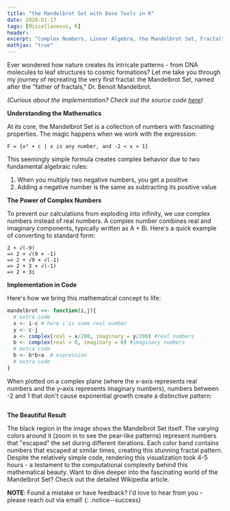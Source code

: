 ```yaml
---
title: "the Mandelbrot Set with Base Tools in R"
date: 2020-01-17
tags: [Miscellaneous, R]
header:
excerpt: "Complex Numbers, Linear Algebra, the Mandelbrot Set, Fractal"
mathjax: "true"
---
```

Ever wondered how nature creates its intricate patterns - from DNA molecules to leaf structures to cosmic formations? Let me take you through my journey of recreating the very first fractal: the Mandelbrot Set, named after the "father of fractals," Dr. Benoit Mandelbrot.

*(Curious about the implementation? Check out the source code [here](https://github.com/opendatasurgeon/MandelbrotsFractal_r))*

**Understanding the Mathematics**

At its core, the Mandelbrot Set is a collection of numbers with fascinating properties. The magic happens when we work with the expression:

```F = {x² + c | x is any number, and -2 < x < 1}```

This seemingly simple formula creates complex behavior due to two fundamental algebraic rules:

1. When you multiply two negative numbers, you get a positive
2. Adding a negative number is the same as subtracting its positive value

**The Power of Complex Numbers**

To prevent our calculations from exploding into infinity, we use complex numbers instead of real numbers. A complex number combines real and imaginary components, typically written as A + Bi. Here's a quick example of converting to standard form:

```
2 + √(-9)
=> 2 + √(9 × -1)
=> 2 + √9 × √(-1)
=> 2 + 3 × √(-1)
=> 2 + 3i
```

**Implementation in Code**

Here's how we bring this mathematical concept to life:

```r
mandelbrot <<- function(i,j){
  # extra code
  x <- i-c # here c is some real number
  y <- c-j 
  a <- complex(real = x/200, imaginary = y/200) #real numbers
  b <- complex(real = 0, imaginary = 0) #imaginary numbers
  # extra code
  b <- b*b+a  # expression
  # extra code
}
```

When plotted on a complex plane (where the x-axis represents real numbers and the y-axis represents imaginary numbers), numbers between -2 and 1 that don't cause exponential growth create a distinctive pattern:

<p align="center"> 
   <img src="{{ site.url }}{{ site.baseurl }}/images/mandelbrot/mandelbrot_bad.png" alt="">
</p>

**The Beautiful Result**

The black region in the image shows the Mandelbrot Set itself. The varying colors around it (zoom in to see the pear-like patterns) represent numbers that "escaped" the set during different iterations. Each color band contains numbers that escaped at similar times, creating this stunning fractal pattern.
Despite the relatively simple code, rendering this visualization took 4-5 hours - a testament to the computational complexity behind this mathematical beauty.
Want to dive deeper into the fascinating world of the Mandelbrot Set? Check out the detailed Wikipedia article.

**NOTE**: Found a mistake or have feedback? I'd love to hear from you - please reach out via email!
{: .notice--success}
